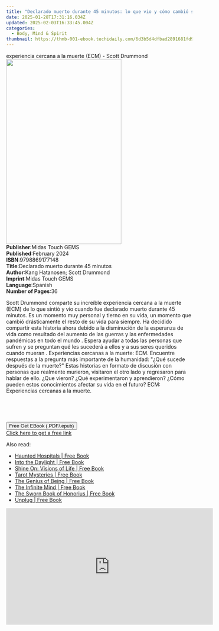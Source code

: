 ```yaml
---
title: "Declarado muerto durante 45 minutos: lo que vio y cómo cambió su vida para siempre | Free Book"
date: 2025-01-28T17:31:16.034Z
updated: 2025-02-03T16:33:45.004Z
categories:
  - Body, Mind & Spirit
thumbnail: https://thmb-001-ebook.techidaily.com/6d3b5d4dfbad2891681fd95e5a0d549f573585dc2da85cd88478eac35bc06ba9.jpg
---
```

<main id="book-container">
  <div class="flex flex-col">
    <div class="book-brief flex-1 py-6 px-4 sm:p-6 md:py-10 md:px-8">
      <!-- brief-->
      <div class="book-brief-main">
        experiencia cercana a la muerte (ECM) - Scott Drummond
      </div>
    </div>
    <div
      class="book-meta-info flex-1 grid gap-4 col-start-1 col-end-3 row-start-1 sm:mb-6 sm:grid-cols-4 lg:gap-6 lg:col-start-2 lg:row-end-6 lg:row-span-6 lg:mb-0"
    >
      <div
        class="book-meta-info-left place-content-center mt-4 p-4 text-sm leading-6 col-start-2 col-span-2 dark:text-slate-400"
      >
        <img
          class="w-full h-500 object-cover rounded-lg sm:h-255 sm:col-span-2 lg:col-span-full"
          src="https://img-001-ebook.techidaily.com/7010cf8f659203b0a82e26e3bfad7f4f8697b55df7ead791629d8186d801fdd2.jpg"
          alt=""
          width="312"
          height="500"
        />
      </div>
      <div
        class="book-meta-info-right mt-2 col-start-1 row-start-2 col-span-3 self-center"
      >
        <!-- meta data  -->
        <div class="flex flex-col px-4 md:px-8">
          <div class="flex-1">
            <strong>Publisher</strong>:<span class="px-2"
              >Midas Touch GEMS</span
            >
          </div>
          <div class="flex-1">
            <strong>Published</strong>:<span class="px-2">February 2024</span>
          </div>
          <div class="flex-1">
            <strong>ISBN</strong>:<span class="px-2">9798869177148</span>
          </div>
          <div class="flex-1">
            <strong>Title</strong>:<span class="px-2"
              >Declarado muerto durante 45 minutos</span
            >
          </div>
          <div class="flex-1">
            <strong>Author</strong>:<span class="px-2"
              >Kang Hatanosen; Scott Drummond</span
            >
          </div>
          <div class="flex-1">
            <strong>Imprint</strong>:<span class="px-2">Midas Touch GEMS</span>
          </div>
          <div class="flex-1">
            <strong>Language</strong>:<span class="px-2">Spanish</span>
          </div>
          <div class="flex-1">
            <strong>Number of Pages</strong>:<span class="px-2">36</span>
          </div>
        </div>
      </div>
    </div>
    <div class="book-description flex-1 py-6 px-4 sm:p-6 md:py-10 md:px-8">
      <div class="book-description-main">
        <div accordion-content="" id="description">
          <p class="ql-align-justify">
            Scott Drummond comparte su increíble experiencia cercana a la muerte
            (ECM) de lo que sintió y vio cuando fue declarado muerto durante 45
            minutos. Es un momento muy personal y tierno en su vida, un momento
            que cambió drásticamente el resto de su vida para siempre. Ha
            decidido compartir esta historia ahora debido a la disminución de la
            esperanza de vida como resultado del aumento de las guerras y las
            enfermedades pandémicas en todo el mundo . Espera ayudar a todas las
            personas que sufren y se preguntan qué les sucederá a ellos y a sus
            seres queridos cuando mueran . Experiencias cercanas a la muerte:
            ECM. Encuentre respuestas a la pregunta más importante de la
            humanidad: "¿Qué sucede después de la muerte?" Estas historias en
            formato de discusión con personas que realmente murieron, visitaron
            el otro lado y regresaron para hablar de ello. ¿Que vieron? ¿Qué
            experimentaron y aprendieron? ¿Cómo pueden estos conocimientos
            afectar su vida en el futuro? ECM: Experiencias cercanas a la
            muerte.
          </p>
          <p><br /></p>
          <p>&nbsp;</p>
        </div>
        <div class="accordion-fader"></div>
      </div>
    </div>
    <div class="book-excerpts flex-1 py-6 px-4 sm:p-6 md:py-10 md:px-8"></div>
    <div
      class="book-about-author flex-1 py-6 px-4 sm:p-6 md:py-10 md:px-8"
    ></div>
    <div class="book-free-get flex-1 py-6 px-4 sm:p-6 md:py-10 md:px-8">
      <button
        id="btn-free-get"
        class="bg-blue-500 hover:bg-blue-700 text-white font-bold py-2 px-4 rounded"
      >
        Free Get EBook (.PDF/.epub)
      </button>
      <div id="countdown-display" class="px-2 text-lg mt-2"></div>
      <a
        id="free-link"
        class="hidden bg-blue-500 hover:bg-blue-700 text-white font-bold py-2 px-4 rounded"
        href="https://www.ebooks.com/en-us/book/211332528/declarado-muerto-durante-45-minutos-lo-que-vio-y-c-mo-cambi-su-vida-para-siempre/kang-hatanosen/"
        target="_blank"
        >Click here to get a free link</a
      >
    </div>
    <script>
      let countdownTime = 0;
      let countdownInterval = null;
      document
        .getElementById('btn-free-get')
        .addEventListener('click', startCountdown);
      function startCountdown() {
        countdownTime = new Date().getTime() + 60000 * 3;
        countdownInterval = setInterval(updateCountdown, 1000);
        document.getElementById('btn-free-get').disabled = true;
        document
          .getElementById('btn-free-get')
          .classList.add('bg-gray-500', 'cursor-not-allowed');
      }
      function updateCountdown() {
        let currentTime = new Date().getTime();
        let timeLeft = countdownTime - currentTime;
        let secondsLeft = Math.floor(timeLeft / 1000);
        document.getElementById('countdown-display').innerHTML =
          `Remaining time: ${secondsLeft} seconds.`;
        if (secondsLeft <= 0) {
          clearInterval(countdownInterval);
          document.getElementById('btn-free-get').classList.add('hidden');
          document.getElementById('free-link').classList.remove('hidden');
          document.getElementById('countdown-display').innerHTML = '';
        }
      }
    </script>
  </div>
</main>

<ins class="adsbygoogle"
      style="display:block"
      data-ad-client="ca-pub-7571918770474297"
      data-ad-slot="8358498916"
      data-ad-format="auto"
      data-full-width-responsive="true"></ins>
    

<span class="atpl-alsoreadstyle">Also read:</span>
<div><ul>
<li><a href="https://novels-ebooks.techidaily.com/2610306-9781459737884-haunted-hospitals/"><u>Haunted Hospitals | Free Book</u></a></li>
<li><a href="https://novels-ebooks.techidaily.com/2613504-9781442676275-into-the-daylight/"><u>Into the Daylight | Free Book</u></a></li>
<li><a href="https://novels-ebooks.techidaily.com/2610445-9780007394180-shine-on-visions-of-life/"><u>Shine On: Visions of Life | Free Book</u></a></li>
<li><a href="https://novels-ebooks.techidaily.com/2612860-9781612833620-tarot-mysteries/"><u>Tarot Mysteries | Free Book</u></a></li>
<li><a href="https://novels-ebooks.techidaily.com/2612260-9781623171131-the-genius-of-being/"><u>The Genius of Being | Free Book</u></a></li>
<li><a href="https://novels-ebooks.techidaily.com/2610658-9780007374328-the-infinite-mind/"><u>The Infinite Mind | Free Book</u></a></li>
<li><a href="https://novels-ebooks.techidaily.com/2612029-9780892546305-the-sworn-book-of-honorius/"><u>The Sworn Book of Honorius | Free Book</u></a></li>
<li><a href="https://novels-ebooks.techidaily.com/2612237-9781101905371-unplug/"><u>Unplug | Free Book</u></a></li>
</ul></div>

<!-- affiliate ads begin -->
<iframe width="560" height="315" src="https://www.youtube.com/embed/2En1CHbiYwA?si=jZKzTr9EIT2ShjGK" title="YouTube video player" frameborder="0" allow="accelerometer; autoplay; clipboard-write; encrypted-media; gyroscope; picture-in-picture; web-share" referrerpolicy="strict-origin-when-cross-origin" allowfullscreen></iframe>
<!-- affiliate ads end -->

